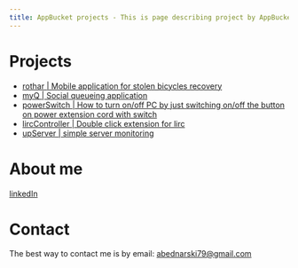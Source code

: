 ```yaml
---
title: AppBucket projects - This is page describing project by AppBucket
---
```


# Projects
- [rothar | Mobile application for stolen bicycles recovery](https://github.com/codeforireland/rothar-backend-app)
- [myQ | Social queueing application](https://github.com/codeforireland/myq-backend-app)
- [powerSwitch | How to turn on/off PC by just switching on/off the button on power extension cord with switch](https://github.com/abednarski79/power-switch)
- [lircController | Double click extension for lirc](https://github.com/abednarski79/lirc-controller)
- [upServer | simple server monitoring](https://github.com/abednarski79/upserver)

# About me
[linkedIn](https://ie.linkedin.com/pub/adam-bednarski/10/47a/460)

# Contact
The best way to contact me is by email:
abednarski79@gmail.com